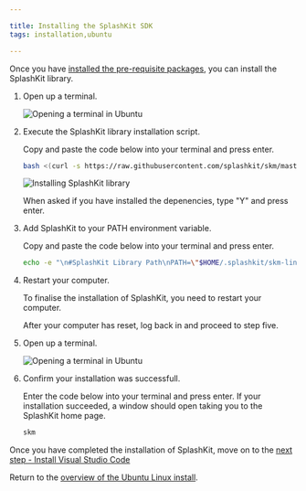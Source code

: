 ```yaml
---

title: Installing the SplashKit SDK
tags: installation,ubuntu

---
```


Once you have [installed the pre-requisite packages](/articles/installation/ubuntu/step-2/), you can
install the SplashKit library.

1. Open up a terminal.

    ![Opening a terminal in Ubuntu](images/install-gifs/Ubuntu/open-terminal.gif)

2. Execute the SplashKit library installation script.

    Copy and paste the code below into your terminal and press enter.

    ```bash
    bash <(curl -s https://raw.githubusercontent.com/splashkit/skm/master/install-scripts/skm-install.sh)
    ```

    ![Installing SplashKit library](images/install-gifs/Ubuntu/install-splashkit.gif)

    When asked if you have installed the depenencies, type "Y" and press enter.

3. Add SplashKit to your PATH environment variable.

    Copy and paste the code below into your terminal and press enter.

    ```bash
    echo -e "\n#SplashKit Library Path\nPATH=\"$HOME/.splashkit/skm-linux-x64:$HOME/bin:$PATH\"" >> ~/.profile
    ```

4. Restart your computer.

    To finalise the installation of SplashKit, you need to restart your computer.

    After your computer has reset, log back in and proceed to step five.

5. Open up a terminal.

    ![Opening a terminal in Ubuntu](images/install-gifs/Ubuntu/open-terminal.gif)

6. Confirm your installation was successfull.

    Enter the code below into your terminal and press enter. If your installation
    succeeded, a window should open taking you to the SplashKit home page.

    ```bash
    skm
    ```

Once you have completed the installation of SplashKit, move on to the
[next step - Install Visual Studio Code](/articles/installation/ubuntu/step-4.html)

Return to the
[overview of the Ubuntu Linux install](/articles/installation/ubuntu).


